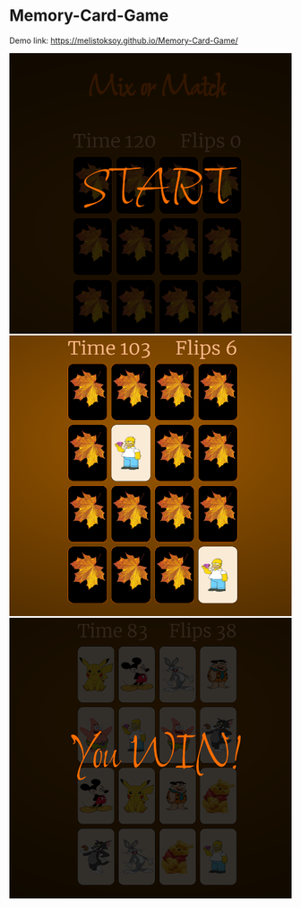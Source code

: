 # Memory-Card-Game


Demo link: https://melistoksoy.github.io/Memory-Card-Game/

<img src="assets/start.PNG" width=750 height=500>
<img src="assets/game.PNG" width=750 height=500>
<img src="assets/finish.PNG" width=750 height=500>
